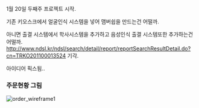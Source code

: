 1월 20일 두째주 프로젝트 시작.



기존 키오스크에서 얼굴인식 시스템을 넣어 맴버쉽을 만드는건 어떨까.

아니면 출결 시스템에서 학사시스템을 추가하고 음성인식 출결 시스템또한 추가하는건 어떨까.
http://www.ndsl.kr/ndsl/search/detail/report/reportSearchResultDetail.do?cn=TRKO201100013524
기각.

아이디어 픽스됨..



### 주문현황 그림

![order_wireframe1](README.assets/order_wireframe1.png)